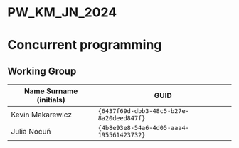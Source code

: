 # PW_KM_JN_2024
# Concurrent programming

## Working Group

| Name Surname (initials) | GUID                                     |
| ----------------------- | ---------------------------------------- |
| Kevin Makarewicz        | `{6437f69d-dbb3-48c5-b27e-8a20deed847f}` |
| Julia Nocuń             | `{4b8e93e8-54a6-4d05-aaa4-195561423732}` |
